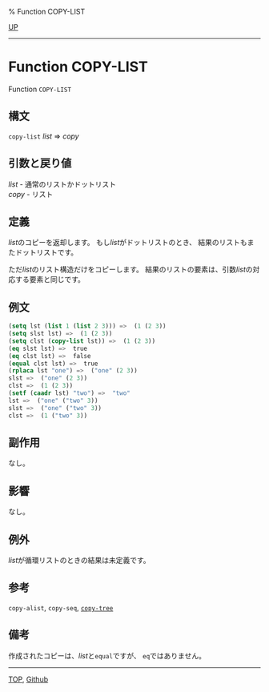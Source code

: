 % Function COPY-LIST

[UP](14.2.html)  

---

# Function COPY-LIST


Function `COPY-LIST`


## 構文

`copy-list` *list* => *copy*


## 引数と戻り値

*list* - 通常のリストかドットリスト  
*copy* - リスト


## 定義

*list*のコピーを返却します。
もし*list*がドットリストのとき、
結果のリストもまたドットリストです。

ただ*list*のリスト構造だけをコピーします。
結果のリストの要素は、引数*list*の対応する要素と同じです。


## 例文

```lisp
(setq lst (list 1 (list 2 3))) =>  (1 (2 3))
(setq slst lst) =>  (1 (2 3))
(setq clst (copy-list lst)) =>  (1 (2 3))
(eq slst lst) =>  true
(eq clst lst) =>  false
(equal clst lst) =>  true
(rplaca lst "one") =>  ("one" (2 3))
slst =>  ("one" (2 3))
clst =>  (1 (2 3))
(setf (caadr lst) "two") =>  "two"
lst =>  ("one" ("two" 3))
slst =>  ("one" ("two" 3))
clst =>  (1 ("two" 3))
```


## 副作用

なし。


## 影響

なし。


## 例外

*list*が循環リストのときの結果は未定義です。


## 参考

`copy-alist`,
`copy-seq`,
[`copy-tree`](14.2.copy-tree.html)


## 備考

作成されたコピーは、*list*と`equal`ですが、
`eq`ではありません。


---
[TOP](index.html),  [Github](https://github.com/nptcl/npt-japanese)

